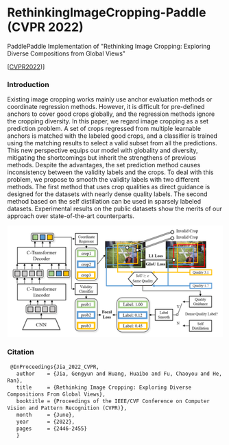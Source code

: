 # RethinkingImageCropping-Paddle (CVPR 2022)
PaddlePaddle Implementation of "Rethinking Image Cropping: Exploring Diverse Compositions from Global Views"

[[CVPR2022](https://openaccess.thecvf.com/content/CVPR2022/html/Jia_Rethinking_Image_Cropping_Exploring_Diverse_Compositions_From_Global_Views_CVPR_2022_paper.html))]

###  Introduction

Existing image cropping works mainly use anchor evaluation methods or coordinate regression methods. However, it is difficult for pre-defined anchors to cover good crops globally, and the regression methods ignore the cropping diversity. In this paper, we regard image cropping as a set prediction problem. A set of crops regressed from multiple learnable anchors is matched with the labeled good crops, and a classifier is trained using the matching results to select a valid subset from all the predictions. This new perspective equips our model with globality and diversity, mitigating the shortcomings but inherit the strengthens of previous methods. Despite the advantages, the set prediction method causes inconsistency between the validity labels and the crops. To deal with this problem, we propose to smooth the validity labels with two different methods. The first method that uses crop qualities as direct guidance is designed for the datasets with nearly dense quality labels. The second method based on the self distillation can be used in sparsely labeled datasets. Experimental results on the public datasets show the merits of our approach over state-of-the-art counterparts.

![model](images/network.png)


### Citation
	 @InProceedings{Jia_2022_CVPR,
       author    = {Jia, Gengyun and Huang, Huaibo and Fu, Chaoyou and He, Ran},
       title     = {Rethinking Image Cropping: Exploring Diverse Compositions From Global Views},
       booktitle = {Proceedings of the IEEE/CVF Conference on Computer Vision and Pattern Recognition (CVPR)},
       month     = {June},
       year      = {2022},
       pages     = {2446-2455}
       }
